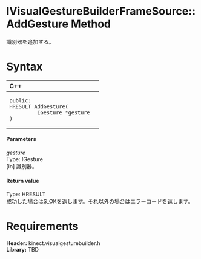 IVisualGestureBuilderFrameSource::AddGesture Method  
===================================================  

識別器を追加する。 <span id="syntaxSection"></span>

Syntax  
======  

<table>
<colgroup>
<col width="100%" />
</colgroup>
<thead>
<tr class="header">
<th align="left">C++</th>
</tr>
</thead>
<tbody>
<tr class="odd">
<td align="left"><pre><code>public:  
HRESULT AddGesture(  
         IGesture *gesture  
)</code></pre></td>
</tr>
</tbody>
</table>

<span id="ID4EG"></span>
#### Parameters  

*gesture*    
Type: IGesture  
[in] 識別器。  

<span id="ID4EP"></span>
#### Return value  

Type: HRESULT  
成功した場合はS\_OKを返します。それ以外の場合はエラーコードを返します。  

<span id="requirements"></span>

Requirements  
============  

**Header:** kinect.visualgesturebuilder.h  
**Library:** TBD  



<!--Please do not edit the data in the comment block below.-->
<!--
TOCTitle : AddGesture Method
RLTitle : IVisualGestureBuilderFrameSource::AddGesture Method
KeywordK : AddGesture method
KeywordK : IVisualGestureBuilderFrameSource::AddGesture method
KeywordF : IVisualGestureBuilderFrameSource::AddGesture
KeywordF : AddGesture
KeywordF : Microsoft.Kinect.visualgesturebuilder.IVisualGestureBuilderFrameSource.AddGesture(IGesture)
KeywordA : M:Microsoft.Kinect.visualgesturebuilder.IVisualGestureBuilderFrameSource.AddGesture(IGesture)
AssetID : M:Microsoft.Kinect.visualgesturebuilder.IVisualGestureBuilderFrameSource.AddGesture(IGesture)
Locale : en-us
CommunityContent : 1
APIType : Managed
APILocation : 
APIName : Microsoft.Kinect.visualgesturebuilder.IVisualGestureBuilderFrameSource::AddGesture
TargetOS : Windows
TopicType : kbSyntax
DevLang : C++
DocSet : K4Wv2
ProjType : K4Wv2Proj
Technology : Kinect for Windows
Product : Kinect for Windows SDK v2
productversion : 20
-->
